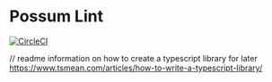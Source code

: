 
# Possum Lint


[![CircleCI](https://circleci.com/gh/Resonantjacket5/possumlint/tree/master.svg?style=svg)](https://circleci.com/gh/Resonantjacket5/possumlint/tree/master)


// readme information on how to create a typescript library for later
https://www.tsmean.com/articles/how-to-write-a-typescript-library/